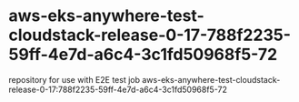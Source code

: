 # aws-eks-anywhere-test-cloudstack-release-0-17-788f2235-59ff-4e7d-a6c4-3c1fd50968f5-72
repository for use with E2E test job aws-eks-anywhere-test-cloudstack-release-0-17:788f2235-59ff-4e7d-a6c4-3c1fd50968f5-72
